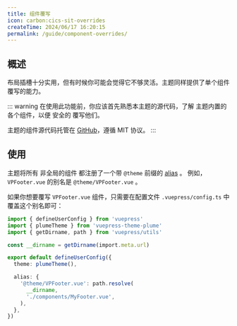 ```yaml
---
title: 组件覆写
icon: carbon:cics-sit-overrides
createTime: 2024/06/17 16:20:15
permalink: /guide/component-overrides/
---
```


## 概述

布局插槽十分实用，但有时候你可能会觉得它不够灵活。主题同样提供了单个组件覆写的能力。

::: warning
在使用此功能前，你应该首先熟悉本主题的源代码，了解 主题内置的各个组件，以便 安全的 覆写他们。

主题的组件源代码托管在 [GitHub](https://github.com/pengzhanbo/vuepress-theme-plume/tree/main/theme/src/client/components)，遵循 MIT 协议。
:::

## 使用

主题将所有 非全局的组件 都注册了一个带 `@theme` 前缀的 [alias](https://v2.vuepress.vuejs.org/zh/reference/plugin-api.html#alias) 。
例如，`VPFooter.vue` 的别名是 `@theme/VPFooter.vue` 。

如果你想要覆写 `VPFooter.vue` 组件，只需要在配置文件 `.vuepress/config.ts` 中覆盖这个别名即可：

```ts title=".vuepress/config.ts"
import { defineUserConfig } from 'vuepress'
import { plumeTheme } from 'vuepress-theme-plume'
import { getDirname, path } from 'vuepress/utils'

const __dirname = getDirname(import.meta.url)

export default defineUserConfig({
  theme: plumeTheme(),

  alias: {
    '@theme/VPFooter.vue': path.resolve(
      __dirname,
      './components/MyFooter.vue',
    ),
  },
})
```
